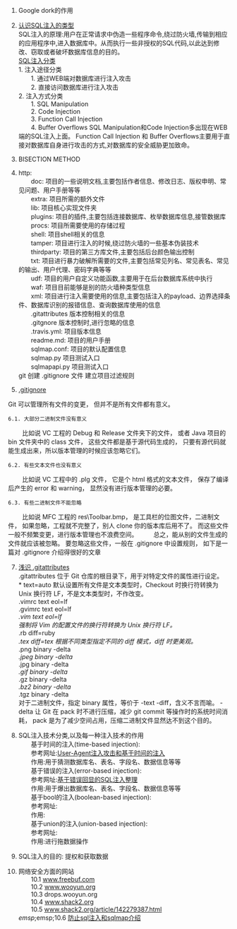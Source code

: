 1. Google dork的作用
2. [认识SQL注入的类型](http://www.codesec.net/view/211276.html)
<br>SQL注入的原理:用户在正常请求中伪造一些程序命令,绕过防火墙,传输到相应的应用程序中,进入数据库中。从而执行一些非授权的SQL代码,以此达到修改、窃取或者破坏数据库信息的目的。
<br>[SQL注入分类](www.freebuf.com/articles/web/98119.html)
    <br>1. 注入途径分类
        <br>&emsp;&emsp;1. 通过WEB端对数据库进行注入攻击
        <br>&emsp;&emsp;2. 直接访问数据库进行注入攻击
    <br>2. 注入方式分类
        <br>&emsp;&emsp;1. SQL Manipulation
        <br>&emsp;&emsp;2. Code Injection
        <br>&emsp;&emsp;3. Function Call Injection
        <br>&emsp;&emsp;4. Buffer Overflows
    SQL Manipulation和Code Injection多出现在WEB端的SQL注入上面。
    Function Call Injection 和 Buffer Overflows主要用于直接对数据库自身进行攻击的方式,对数据库的安全威胁更加致命。
3. BISECTION METHOD
4. http:
    <br>&emsp;&emsp;doc:        项目的一些说明文档,主要包括作者信息、修改日志、版权申明、常见问题、用户手册等等
    <br>&emsp;&emsp;extra:      项目所需的额外文件
    <br>&emsp;&emsp;lib:        项目核心实现文件夹
    <br>&emsp;&emsp;plugins:    项目的插件,主要包括连接数据库、枚举数据库信息,接管数据库
    <br>&emsp;&emsp;procs:      项目所需要使用的存储过程
    <br>&emsp;&emsp;shell:      项目shell相关的信息
    <br>&emsp;&emsp;tamper:     项目进行注入的时候,绕过防火墙的一些基本伪装技术
    <br>&emsp;&emsp;thirdparty: 项目的第三方库文件,主要包括后台颜色输出控制
    <br>&emsp;&emsp;txt:        项目进行暴力破解所需要的文件,主要包括常见列名、常见表名、常见的输出、用户代理、密码字典等等
    <br>&emsp;&emsp;udf:        项目的用户自定义功能函数,主要用于在后台数据库系统中执行
    <br>&emsp;&emsp;waf:        项目目前能够是别的防火墙种类型信息
    <br>&emsp;&emsp;xml:        项目进行注入需要使用的信息,主要包括注入的payload、边界选择条件、数据库识别的报错信息、查询数据库使用的信息
    <br>&emsp;&emsp;.gitattributes 版本控制相关的信息
    <br>&emsp;&emsp;.gitgnore      版本控制时,进行忽略的信息
    <br>&emsp;&emsp;.travis.yml:   项目版本信息
    <br>&emsp;&emsp;readme.md:     项目的用户手册
    <br>&emsp;&emsp;sqlmap.conf:   项目的默认配置信息
    <br>&emsp;&emsp;sqlmap.py      项目测试入口
    <br>&emsp;&emsp;sqlmapapi.py   项目测试入口
<br>git 创建 .gitignore 文件 建立项目过滤规则

6. [ .gitignore](http://blog.csdn.net/liuqiaoyu080512/article/details/8648266)

Git 可以管理所有文件的变更， 但并不是所有文件都有意义。

    6.1. 大部分二进制文件没有意义
　　      比如说 VC 工程的 Debug 和 Release 文件夹下的文件， 或者 Java 项目的 bin 文件夹中的 class 文件， 
         这些文件都是基于源代码生成的， 只要有源代码就能生成出来，所以版本管理的时候应该忽略它们。

    6.2. 有些文本文件也没有意义
　　      比如说 VC 工程中的 .plg 文件， 它是个 html 格式的文本文件， 保存了编译后产生的 error 和 warning， 显然没有进行版本管理的必要。

    6.3. 有些二进制文件不能忽略
　　      比如说 MFC 工程的 res\Toolbar.bmp， 是工具栏的位图文件，二进制文件， 如果忽略，工程就不完整了，别人 clone 你的版本库后用不了。 而这些文件一般不频繁变更，进行版本管理也不浪费空间。
　　      总之，能从别的文件生成的文件就应该被忽略。 要忽略这些文件，一般在 .gitignore 中设置规则， 如下是一篇对 .gitignore 介绍得很好的文章

7. [浅识 .gitattributes](https://www.jmlog.com/recognize-gitattributes/)
<br>.gitattributes 位于 Git 仓库的根目录下，用于对特定文件的属性进行设定。
<br>* text=auto
默认设置所有文件是文本类型时，Checkout 时换行符转换为 Unix 换行符 LF，不是文本类型时，不作改变。
<br>.vimrc text eol=lf
<br>.gvimrc text eol=lf
<br>*.vim text eol=lf
<br>强制将 Vim 的配置文件的换行符转换为 Unix 换行符 LF。
<br>*.rb diff=ruby
<br>*.tex diff=tex
根据不同类型指定不同的 diff 模式，diff 时更美观。
<br>*.png binary -delta
<br>*.jpeg binary -delta
<br>*.jpg binary -delta
<br>*.gif binary -delta
<br>*.gz binary -delta
<br>*.bz2 binary -delta
<br>*.tgz binary -delta
<br>对于二进制文件，指定 binary 属性，等价于 -text -diff，含义不言而喻。
-delta 让 Git 在 pack 时不进行压缩，减少 git commit 等操作时的系统时间消耗，
pack 是为了减少空间占用，压缩二进制文件显然达不到这个目的。

8. SQL注入技术分类,以及每一种注入技术的作用
<br>&emsp;&emsp;基于时间的注入(time-based injection):
<br>&emsp;&emsp;参考网址:[User-Agent注入攻击和基于时间的注入](www.freebuf.com/articles/web/105124.html)
<br>&emsp;&emsp;作用:用于猜测数据库名、表名、字段名、数据信息等等
<br>&emsp;&emsp;基于错误的注入(error-based injection):
<br>&emsp;&emsp;参考网址:[基于错误回显的SQL注入整理](http://www.51testing.com/html/26/n-3364326.html)
<br>&emsp;&emsp;作用:用于爆出数据库名、表名、字段名、数据信息等等
<br>&emsp;&emsp;基于bool的注入(boolean-based injection):
<br>&emsp;&emsp;参考网址:
<br>&emsp;&emsp;作用:
<br>&emsp;&emsp;基于union的注入(union-based injection):
<br>&emsp;&emsp;参考网址:
<br>&emsp;&emsp;作用:进行拖数据操作

9. SQL注入的目的: 提权和获取数据

10. 网络安全方面的网站
 <br>&emsp;&emsp;10.1 www.freebuf.com
 <br>&emsp;&emsp;10.2 www.wooyun.org
 <br>&emsp;&emsp;10.3 drops.wooyun.org
 <br>&emsp;&emsp;10.4 www.shack2.org
 <br>&emsp;&emsp;10.5 www.shack2.org/article/142279387.html
 <br>$emsp;$emsp;10.6 [防止sql注入和sqlmap介绍](http://lawson.cnblogs.com/)

